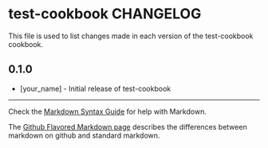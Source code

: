 test-cookbook CHANGELOG
=======================

This file is used to list changes made in each version of the test-cookbook cookbook.

0.1.0
-----
- [your_name] - Initial release of test-cookbook

- - -
Check the [Markdown Syntax Guide](http://daringfireball.net/projects/markdown/syntax) for help with Markdown.

The [Github Flavored Markdown page](http://github.github.com/github-flavored-markdown/) describes the differences between markdown on github and standard markdown.
